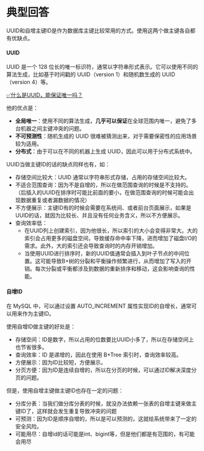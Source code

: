 # 典型回答

UUID和自增主键ID是作为数据库主键比较常用的方式。使用这两个做主键各自都有优缺点。

#### UUID

UUID 是一个 128 位长的唯一标识符，通常以字符串形式表示。它可以使用不同的算法生成，比如基于时间戳的 UUID（version 1）和随机数生成的 UUID（version 4）等。

[✅什么是UUID，能保证唯一吗？](https://www.yuque.com/hollis666/fo22bm/pi2zfc9ykug141im?view=doc_embed)

他的优点是：

- **全局唯一**：使用不同的算法生成，**几乎可以保证**在全球范围内唯一，避免了多台机器之间主键冲突的问题。
- **不可预测性**：随机生成的 UUID 很难被猜测出来，对于需要保密性的应用场景较为适用。
- **分布式**：由于可以在不同的机器上生成 UUID，因此可以用于分布式系统中。

UUID当做主键ID的话的缺点同样也有，如：

- 存储空间比较大：UUID 通常以字符串形式存储，占用的存储空间比较大。
- 不适合范围查询：因为不是自增的，所以在做范围查询的时候是不支持的。（后插入的UUID在排序时可能比前面的要小，在做范围查询的时候可能会出现数据重复或者漏数据的情况）
- 不方便展示：主键ID有的时候会需要在系统间、或者前台页面展示，如果是UUID的话，就因为比较长、并且没有任何业务含义，所以不方便展示。
- 查询效率低：
   - 在UUID列上创建索引，因为他很长，所以索引的大小会变得非常大。大的索引会占用更多的磁盘空间，导致缓存命中率下降，进而增加了磁盘I/O的需求。此外，大的索引还会导致查询时的内存开销增加。
   - 当使用UUID进行排序时，新的UUID值通常会插入到叶子节点的中间位置。这可能导致B+树的分裂和平衡操作频繁进行，从而增加了写入的开销。每次分裂或平衡都涉及到数据的重新排序和移动，这会影响查询的性能。

#### 自增ID

在 MySQL 中，可以通过设置 AUTO_INCREMENT 属性实现ID的自增长，通常可以用来作为主键ID。

使用自增ID做主键的好处是：

- 存储空间：ID是数字，所以占用的位数要比UUID小多了，所以在存储空间上也节省很多。
- 查询效率：ID 是递增的，因此在使用 B+Tree 索引时，查询效率较高。
- 方便展示：因为ID比较短，方便展示。
- 分页方便：因为ID是连续自增的，所以在分页的时候，可以通过ID解决深度分页的问题。

但是，使用自增主键做主键ID也存在一定的问题：

- 分库分表：当我们做分库分表的时候，就没办法依赖一张表的自增主键来做主键ID了，这样就会发生重复导致冲突的问题
- 可预测：因为ID是顺序自增的，所以是可以预测的，这就给系统带来了一定的安全风险。
- 可能用尽：自增id的话可能是int、bigint等，但是他们都是有范围的，有可能会用尽
